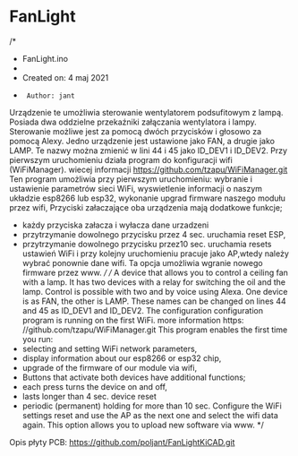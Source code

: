 # FanLight
/*
 * FanLight.ino
 *
 *  Created on: 4 maj 2021
 *      Author: jant
  Urządzenie te umożliwia sterowanie wentylatorem podsufitowym z lampą.
  Posiada dwa oddzielne przekaźniki załączania wentylatora i lampy.
  Sterowanie możliwe jest za pomocą dwóch przycisków i głosowo za pomocą Alexy.
  Jedno urządzenie jest ustawione jako FAN, a drugie jako LAMP.
  Te nazwy można zmienić w lini 44 i 45 jako ID_DEV1 i ID_DEV2.
  Przy pierwszym uruchomieniu działa program do konfiguracji wifi (WiFiManager).
  wiecej informacji https://github.com/tzapu/WiFiManager.git
  Ten program umożliwia przy pierwszym uruchomieniu:
  wybranie i ustawienie parametrów sieci WiFi,
  wyswietlenie informacji o naszym układzie esp8266 lub esp32,
  wykonanie upgrad firmware naszego modułu przez wifi,
  Przyciski załaczające oba urządzenia mają dodatkowe funkcje;
  - każdy przyciska załacza i wyłacza dane urzadzeni
  - przytrzymanie dowolnego przycisku przez 4 sec. uruchamia reset ESP,
  - przytrzymanie dowolnego przycisku przez10 sec. uruchamia resets ustawień WiFi
    i przy kolejny uruchomieniu pracuje jako AP,wtedy należy wybrać ponownie dane wifi.
    Ta opcja umożliwia wgranie nowego firmware przez www.
 */
/*
A device that allows you to control a ceiling fan with a lamp.
It has two devices with a relay for switching the oil and the lamp.
Control is possible with two and by voice using Alexa. One device is as FAN, the other is LAMP.
These names can be changed on lines 44 and 45 as ID_DEV1 and ID_DEV2.
The configuration configuration program is running on the first WiFi.
more information https: //github.com/tzapu/WiFiManager.git
This program enables the first time you run:
- selecting and setting WiFi network parameters,
- display information about our esp8266 or esp32 chip,
- upgrade of the firmware of our module via wifi,
- Buttons that activate both devices have additional functions;
- each press turns the device on and off,
- lasts longer than 4 sec. device reset
- periodic (permanent) holding for more than 10 sec.
  Configure the WiFi settings reset and use the AP as the next one and select the wifi data again.
  This option allows you to upload new software via www.
*/

Opis płyty PCB: https://github.com/poljant/FanLightKiCAD.git
